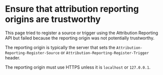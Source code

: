 # Ensure that attribution reporting origins are trustworthy

This page tried to register a source or trigger using the Attribution Reporting
API but failed because the reporting origin was not potentially trustworthy.

The reporting origin is typically the server that sets the
`Attribution-Reporting-Register-Source` or
`Attribution-Reporting-Register-Trigger` header.

The reporting origin must use HTTPS unless it is `localhost` or `127.0.0.1`.
